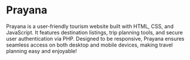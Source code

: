 # Prayana
Prayana is a user-friendly tourism website built with HTML, CSS, and JavaScript. It features destination listings, trip planning tools, and secure user authentication via PHP. Designed to be responsive, Prayana ensures seamless access on both desktop and mobile devices, making travel planning easy and enjoyable!
